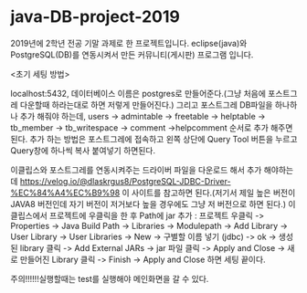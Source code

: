 # java-DB-project-2019
2019년에 2학년 전공 기말 과제로 한 프로젝트입니다.
eclipse(java)와 PostgreSQL(DB)를 연동시켜서 만든 커뮤니티(게시판) 프로그램 입니다.

<초기 세팅 방법>

localhost:5432, 데이터베이스 이름은 postgres로 만들어준다.(그냥 처음에 포스트그레 다운할때 하라는대로 하면 저렇게 만들어진다.)
그리고 포스트그레 DB파일을 하나하나 추가 해줘야 하는데, 
users -> admintable -> freetable -> helptable -> tb_member -> tb_writespace -> comment ->helpcomment 순서로
추가 해주면된다. 
추가 하는 방법은 포스트그레에 접속하고 왼쪽 상단에 Query Tool 버튼을 누르고 Query창에 하나씩 복사 붙여넣기 하면된다.

이클립스와 포스트그레를 연동시켜주는 드라이버 파일을 다운로드 해서 추가 해야하는데 https://velog.io/@dlaskrgus8/PostgreSQL-JDBC-Driver-%EC%84%A4%EC%B9%98 이 사이트를 참고하면 된다.(저기서 제일 높은 버전이 JAVA8 버전인데 자기 버전이 저거보다 높을 경우에도 그냥 저 버전으로 하면 된다.)
이클립스에서 프로젝트에 우클릭을 한 후
Path에 jar 추가 : 프로젝트 우클릭 -> Properties -> Java Build Path -> Libraries -> Modulepath -> Add Library -> User Library -> User Libraries -> New -> 구별할 이름 넣기 (jdbc) -> ok -> 생성된 library 클릭 -> Add External JARs -> jar 파일 클릭 -> Apply and Close -> 새로 만들어진 Library 클릭 -> Finish -> Apply and Close
하면 세팅 끝이다.

주의!!!!!!실행할때는 test를 실행해야 메인화면을 갈 수 있다.
